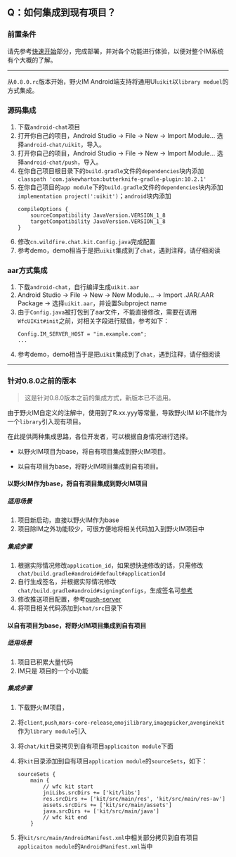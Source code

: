## Q：如何集成到现有项目？

### 前置条件
请先参考[快速开始](../../quick_start/README.md)部分，完成部署，并对各个功能进行体验，以便对整个IM系统有个大概的了解。

-------

从```0.8.0.rc```版本开始，野火IM Android端支持将通用UI```uikit```以```library moduel```的方式集成。

### 源码集成

1. 下载```android-chat```项目
2. 打开你自己的项目，Android Studio -> File -> New -> Import Module... 选择```android-chat/uikit```，导入。
2. 打开你自己的项目，Android Studio -> File -> New -> Import Module... 选择```android-chat/push```，导入。
4. 在你自己项目根目录下的```build.gradle```文件的```dependencies```块内添加```classpath 'com.jakewharton:butterknife-gradle-plugin:10.2.1'```
5. 在你自己项目的```app module```下的```build.gradle```文件的```dependencies```块内添加```implementation project(':uikit')```；```android```块内添加
    ```
    compileOptions {
        sourceCompatibility JavaVersion.VERSION_1_8
        targetCompatibility JavaVersion.VERSION_1_8
    }
    ```
7. 修改```cn.wildfire.chat.kit.Config.java```完成配置
8. 参考demo，demo相当于是把```uikit```集成到了```chat```，遇到注释，请仔细阅读

### aar方式集成

1. 下载```android-chat```，自行编译生成```uikit.aar```
2. Android Studio -> File -> New -> New Module... -> Import .JAR/.AAR Package -> 选择```uikit.aar```，并设置Subproject name
3. 由于```Config.java```被打包到了aar文件，不能直接修改，需要在调用```WfcUIKit#init```之前，对相关字段进行赋值，参考如下：
   ```
   Config.IM_SERVER_HOST = "im.example.com";
   ...
   ```
4. 参考demo，demo相当于是把```uikit```集成到了```chat```，遇到注释，请仔细阅读

----------

### 针对0.8.0之前的版本
> 这是针对0.8.0版本之前的集成方式，新版本已不适用。

由于野火IM自定义的注解中，使用到了R.xx.yyy等常量，导致野火IM kit不能作为一个```library```引入现有项目。

在此提供两种集成思路，各位开发者，可以根据自身情况进行选择。

* 以野火IM项目为base，将自有项目集成到野火IM项目。

* 以自有项目为base，将野火IM项目集成到自有项目。


#### 以野火IM作为base，将自有项目集成到野火IM项目

##### 适用场景

1. 项目新启动，直接以野火IM作为base
2. 项目除IM之外功能较少，可很方便地将相关代码加入到野火IM项目中

##### 集成步骤

1. 根据实际情况修改```application_id```，如果想快速修改的话，只需修改```chat/build.gradle#android#default#applicationId```
2. 自行生成签名，并根据实际情况修改```chat/build.gradle#android#signingConfigs```，生成签名可[参考](https://www.jianshu.com/p/c419e54e7492)
3. 修改推送项目配置，参考[push-server](https://github.com/wildfirechat/push_server)
4. 将项目相关代码添加到```chat/src```目录下



#### 以自有项目为base，将野火IM项目集成到自有项目

##### 适用场景

1. 项目已积累大量代码
2. IM只是 项目的一个小功能

##### 集成步骤

1. 下载野火IM项目，

2. 将```client```,```push```,```mars-core-release```,```emojilibrary```,```imagepicker```,```avenginekit```作为```library module```引入

3. 将```chat/kit```目录拷贝到自有项目```applicaiton module```下面

4. 将```kit```目录添加到自有项目```application module```的```sourceSets```，如下：

   ```
   sourceSets {
       main {
           // wfc kit start
           jniLibs.srcDirs += ['kit/libs']
           res.srcDirs += ['kit/src/main/res', 'kit/src/main/res-av']
           assets.srcDirs += ['kit/src/main/assets']
           java.srcDirs += ['kit/src/main/java']
           // wfc kit end
       }
   ```

5. 将```kit/src/main/AndroidManifest.xml```中相关部分拷贝到自有项目```applicaiton module```的```AndroidManifest.xml```当中

